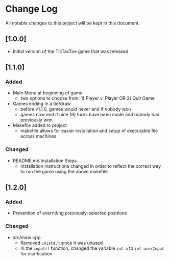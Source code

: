 # Change Log

All notable changes to this project will be kept in this document.

## [1.0.0]

- Initial version of the TicTacToe game that was released.

## [1.1.0]

### Added
 - Main Menu at beginning of game
   - two options to choose from: 1) Player v. Player OR 2) Quit Game
 - Games ending in a tie/draw
   - before v1.1.0, games would never end if nobody won
   - games now end if nine (9) turns have been made and nobody had previously won
 - Makefile added to project
   - makefile allows for easier installation and setup of executable file across machines
 
### Changed
 - README.md Installation Steps
   - Installation instructions changed in order to reflect the correct way to run the game using the above makefile

## [1.2.0]

### Added
 - Prevention of overriding previously-selected positions

### Changed
 - src/main.cpp
   - Removed `unistd.h` since it was unused
   - In the `input()` function, changed the variable `int a` to `int userInput` for clarification

